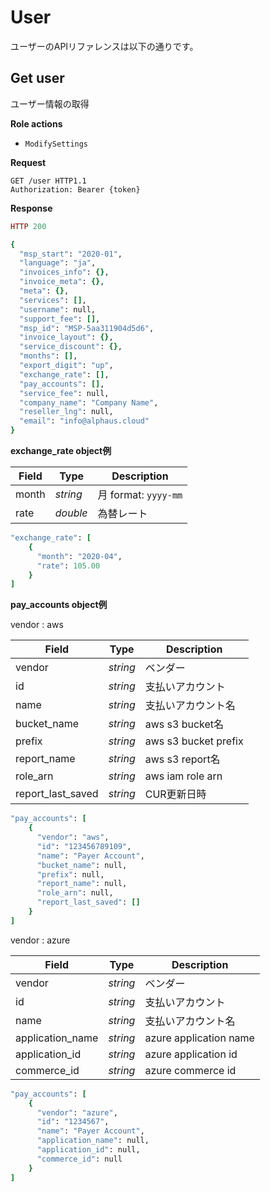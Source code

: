 # User

ユーザーのAPIリファレンスは以下の通りです。

## Get user

ユーザー情報の取得

**Role actions**

* `ModifySettings`

**Request**

```http
GET /user HTTP1.1
Authorization: Bearer {token}
```

**Response**

```ruby
HTTP 200

{
  "msp_start": "2020-01",
  "language": "ja",
  "invoices_info": {},
  "invoice_meta": {},
  "meta": {},
  "services": [],
  "username": null,
  "support_fee": [],
  "msp_id": "MSP-5aa311904d5d6",
  "invoice_layout": {},
  "service_discount": {},
  "months": [],
  "export_digit": "up",
  "exchange_rate": [],
  "pay_accounts": [],
  "service_fee": null,
  "company_name": "Company Name",
  "reseller_lng": null,
  "email": "info@alphaus.cloud"
}
```

**exchange\_rate object例**

| Field | Type     | Description         |
| ----- | -------- | ------------------- |
| month | _string_ | 月 format: `yyyy-mm` |
| rate  | _double_ | 為替レート               |

```ruby
"exchange_rate": [
    {
      "month": "2020-04",
      "rate": 105.00
    }
]
```

**pay\_accounts object例**

vendor : aws

| Field               | Type     | Description          |
| ------------------- | -------- | -------------------- |
| vendor              | _string_ | ベンダー                 |
| id                  | _string_ | 支払いアカウント             |
| name                | _string_ | 支払いアカウント名            |
| bucket\_name        | _string_ | aws s3 bucket名       |
| prefix              | _string_ | aws s3 bucket prefix |
| report\_name        | _string_ | aws s3 report名       |
| role\_arn           | _string_ | aws iam role arn     |
| report\_last\_saved | _string_ | CUR更新日時              |

```ruby
"pay_accounts": [
    {
      "vendor": "aws",
      "id": "123456789109",
      "name": "Payer Account",
      "bucket_name": null,
      "prefix": null,
      "report_name": null,
      "role_arn": null,
      "report_last_saved": []
    }
]
```

vendor : azure

| Field             | Type     | Description            |
| ----------------- | -------- | ---------------------- |
| vendor            | _string_ | ベンダー                   |
| id                | _string_ | 支払いアカウント               |
| name              | _string_ | 支払いアカウント名              |
| application\_name | _string_ | azure application name |
| application\_id   | _string_ | azure application id   |
| commerce\_id      | _string_ | azure commerce id      |

```ruby
"pay_accounts": [
    {
      "vendor": "azure",
      "id": "1234567",
      "name": "Payer Account",
      "application_name": null,
      "application_id": null,
      "commerce_id": null
    }
]
```
